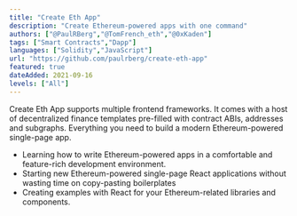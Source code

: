 ```yaml
---
title: "Create Eth App"
description: "Create Ethereum-powered apps with one command"
authors: ["@PaulRBerg","@TomFrench_eth","@0xKaden"]
tags: ["Smart Contracts","Dapp"]
languages: ["Solidity","JavaScript"]
url: "https://github.com/paulrberg/create-eth-app"
featured: true
dateAdded: 2021-09-16
levels: ["All"]
---
```


Create Eth App supports multiple frontend frameworks. It comes with a host of decentralized finance templates pre-filled with contract ABIs, addresses and subgraphs. Everything you need to build a modern Ethereum-powered single-page app.

- Learning how to write Ethereum-powered apps in a comfortable and feature-rich development environment.
- Starting new Ethereum-powered single-page React applications without wasting time on copy-pasting boilerplates
- Creating examples with React for your Ethereum-related libraries and components.